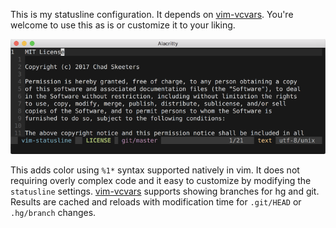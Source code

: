 This is my statusline configuration.  It depends on [vim-vcvars][vcvars].  You're welcome to use this as is or customize it to your liking.

![Screenshot](https://github.com/cskeeters/i/raw/master/vim-statusline.png)

This adds color using `%1*` syntax supported natively in vim.  It does not requiring overly complex code and it easy to customize by modifying the `statusline` settings.  [vim-vcvars][vcvars] supports showing branches for hg and git.  Results are cached and reloads with modification time for `.git/HEAD` or `.hg/branch` changes.

[vcvars]: https://github.com/cskeeters/vim-vcvars
